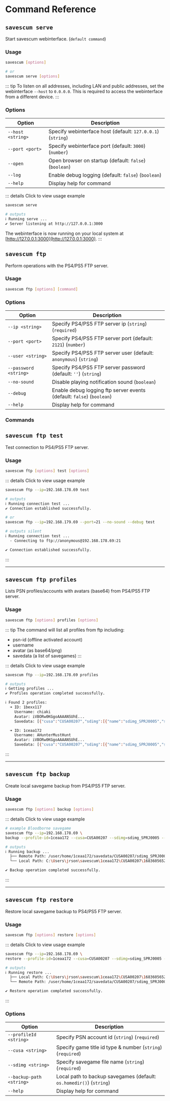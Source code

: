 # Command Reference

<!-- ## Webinterface server -->

## `savescum serve`

Start savescum webinterface. (`default command`)

### Usage

```sh
savescum [options]

# or
savescum serve [options]
```

::: tip
To listen on all addresses, including LAN and public addresses, set the webinterface `--host` to `0.0.0.0`. This is required to access the webinterface from a different device.
:::

### Options

| Option | Description |
| -      | -           |
| `--host <string>`        | Specify webinterface host (default: `127.0.0.1`) (`string`) |
| `--port <port>`          | Specify webinterface port (default: `3000`) (`number`) |
| `--open`                 | Open browser on startup (default: `false`) (`boolean`) |
| `--log`                  | Enable debug logging (default: `false`) (`boolean`) |
| `--help`                 | Display help for command |

::: details Click to view usage example
```sh
savescum serve

# outputs
ℹ Running serve ...
✔ Server listening at http://127.0.0.1:3000
```

The webinterface is now running on your local system at [http://127.0.0.1:3000](http://127.0.0.1:3000).
:::

<!-- ## FTP server -->

## `savescum ftp`

Perform operations with the PS4/PS5 FTP server.

### Usage

```sh
savescum ftp [options] [command]
```

### Options

| Option | Description |
| -      | -           |
| `--ip <string>`          | Specify PS4/PS5 FTP server ip (`string`) (`required`) |
| `--port <port>`          | Specify PS4/PS5 FTP server port (default: `2121`) (`number`) |
| `--user <string>`        | Specify PS4/PS5 FTP server user (default: `anonymous`) (`string`) |
| `--password <string>`    | Specify PS4/PS5 FTP server password (default: `''`) (`string`) |
| `--no-sound`             | Disable playing notification sound (`boolean`) |
| `--debug`                | Enable debug logging ftp server events (default: `false`) (`boolean`) |
| `--help`                 | Display help for command |

### Commands

## `savescum ftp test`

Test connection to PS4/PS5 FTP server.

### Usage

```sh
savescum ftp [options] test [options]
```

::: details Click to view usage example
```sh
savescum ftp --ip=192.168.178.69 test

# outputs
ℹ Running connection test ...
✔ Connection established successfully.

# or
savescum ftp --ip=192.168.179.69 --port=21 --no-sound --debug test

# outputs silent
ℹ Running connection test ...
  - Connecting to ftp://anonymous@192.168.178.69:21

✔ Connection established successfully.
```
:::

---

## `savescum ftp profiles`

Lists PSN profiles/accounts with avatars (base64) from PS4/PS5 FTP server.

### Usage

```sh
savescum ftp [options] profiles [options]
```

::: tip
The command will list all profiles from ftp including:

- psn-id (offline activated account)
- username
- avatar (as base64/png)
- savedata (a list of savegames)
:::

::: details Click to view usage example
```sh
savescum ftp --ip=192.168.178.69 profiles

# outputs
ℹ Getting profiles ...
✔ Profiles operation completed successfully.

ℹ Found 2 profiles:
  ➜ ID: 1bexx117
    Username: chiaki
    Avatar: iVBORw0KGgoAAAANSUhE...
    Savedata: [{"cusa":"CUSA00207","sdimg":[{"name":"sdimg_SPRJ0005","size":37224448}]}]

  ➜ ID: 1ceaa172
    Username: AHunterMustHunt
    Avatar: iVBORw0KGgoAAAANSUhE...
    Savedata: [{"cusa":"CUSA00207","sdimg":[{"name":"sdimg_SPRJ0005","size":37224448}]}]
```
:::

---

## `savescum ftp backup`

Create local savegame backup from PS4/PS5 FTP server.

### Usage

```sh
savescum ftp [options] backup [options]
```

::: details Click to view usage example
```sh
# example Bloodborne savegame
savescum ftp --ip=192.168.178.69 \
backup --profile-id=1ceaa172 --cusa=CUSA00207 --sdimg=sdimg_SPRJ0005 --debug

# outputs
ℹ Running backup ...
  ├── Remote Path: /user/home/1ceaa172/savedata/CUSA00207/sdimg_SPRJ0005
  └── Local Path: C:\Users\jrson\savescum\1ceaa172\CUSA00207\1683605652684\sdimg_SPRJ0005

✔ Backup operation completed successfully.
```
:::

---

## `savescum ftp restore`

Restore local savegame backup to PS4/PS5 FTP server.

### Usage

```sh
savescum ftp [options] restore [options]
```

::: details Click to view usage example
```sh
savescum ftp --ip=192.168.178.69 \
restore --profile-id=1ceaa172 --cusa=CUSA00207 --sdimg=sdimg_SPRJ0005 --debug

# outputs
ℹ Running restore ...
  ├── Local Path: C:\Users\jrson\savescum\1ceaa172\CUSA00207\1683605652684\sdimg_SPRJ0005
  └── Remote Path: /user/home/1ceaa172/savedata/CUSA00207/sdimg_SPRJ0005

✔ Restore operation completed successfully.
```
:::

### Options

| Option | Description |
| -      | -           |
| `--profileId <string>`   | Specify PSN account id (`string`) (`required`) |
| `--cusa <string>`        | Specify game title id type & number (`string`) (`required`) |
| `--sdimg <string>`       | Specify savegame file name (`string`) (`required`) |
| `--backup-path <string>` | Local path to backup savegames (default: `os.homedir()`) (`string`) |
| `--help`                 | Display help for command |
